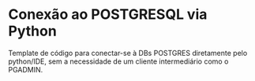 # Conexão ao POSTGRESQL via Python

Template de código para conectar-se à DBs POSTGRES diretamente pelo python/IDE, sem a necessidade de um cliente intermediário como o PGADMIN.
